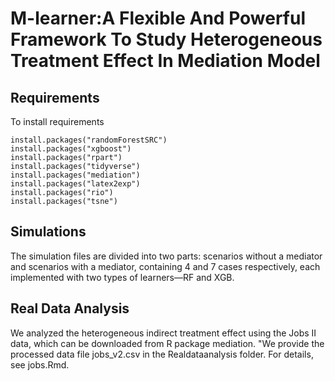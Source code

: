 # M-learner:A Flexible And Powerful Framework To Study Heterogeneous Treatment Effect In Mediation Model

## Requirements
To install requirements
```setup
install.packages("randomForestSRC")
install.packages("xgboost")
install.packages("rpart")
install.packages("tidyverse")
install.packages("mediation")
install.packages("latex2exp")
install.packages("rio")
install.packages("tsne")
```
## Simulations
The simulation files are divided into two parts: scenarios without a mediator and scenarios with a mediator, containing 4 and 7 cases respectively, each implemented with two types of learners—RF and XGB.


## Real Data Analysis

We analyzed the heterogeneous indirect treatment effect using the Jobs II data, which can be downloaded from R package mediation. "We provide the processed data file jobs_v2.csv in the Realdataanalysis folder. For details, see jobs.Rmd.
